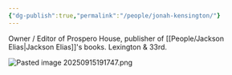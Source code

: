 ```yaml
---
{"dg-publish":true,"permalink":"/people/jonah-kensington/"}
---
```


Owner / Editor of Prospero House, publisher of [[People/Jackson Elias\|Jackson Elias]]'s books. Lexington & 33rd.

![Pasted image 20250915191747.png](/img/user/Pictures/Pasted%20image%2020250915191747.png)